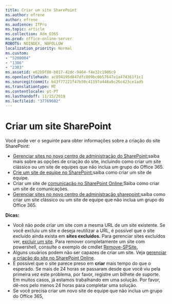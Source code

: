 ```yaml
---
title: Criar um site SharePoint
ms.author: efrene
author: efrene
ms.audience: ITPro
ms.topic: article
ms.collection: Adm_O365
ms.prod: office-online-server
ROBOTS: NOINDEX, NOFOLLOW
localization_priority: Normal
ms.custom:
- "5200004"
- "1386"
- "2303"
ms.assetid: e62b9f80-b017-42dc-9464-f4e32c19d6c9
ms.openlocfilehash: ac894195d847dfc009bc0b57647e1a474361f1c1
ms.sourcegitcommit: b43f77221f47b50c41197a448a9c26c423ce1ad5
ms.translationtype: MT
ms.contentlocale: pt-PT
ms.lasthandoff: 11/15/2019
ms.locfileid: "37769602"
---
```

# <a name="create-a-sharepoint-site"></a>Criar um site SharePoint

Você pode ver o seguinte para obter informações sobre a criação do site SharePoint:
- [Gerenciar sites no novo centro de administração do SharePoint:](https://docs.microsoft.com/sharepoint/manage-site-creation)saiba mais sobre as opções de criação do site, incluindo como criar um site clássico ou um site de equipes que não inclua um grupo do Office 365.
- [Crie um site de equipe no SharePoint:](https://support.office.com/article/create-a-team-site-in-sharepoint-ef10c1e7-15f3-42a3-98aa-b5972711777d)saiba como criar um site de equipe.
- Criar um site de [comunicação no SharePoint Online:](https://support.office.com/article/7fb44b20-a72f-4d2c-9173-fc8f59ba50eb)Saiba como criar um site de comunicações.
- [Gerenciar sites no novo centro de administração sharepoint:](https://docs.microsoft.com/sharepoint/manage-sites-in-new-admin-center#create-a-site)saiba como criar um site clássico ou um site de equipe que não inclua um grupo do Office 365.


  
**Dicas:**
- Você não pode criar um site com a mesma URL de um site existente. Se você excluiu um site e deseja reutilizar a URL, é possível que o site excluído ainda exista em **sites excluídos.** Para gerenciar sites excluídos ver, [excluir um site](https://docs.microsoft.com/sharepoint/manage-sites-in-new-admin-center#delete-a-site). Para remover completamente um site com powershell, consulte o exemplo de cmdlet [Remove-SPSite.](https://docs.microsoft.com/sharepoint/manage-sites-in-new-admin-center#delete-a-site)
- Alguns usuários podem não ser capazes de criar um site. Veja [gerenciar a criação do site no SharePoint Online](https://docs.microsoft.com/sharepoint/manage-site-creation).
- É possível que o site parece preso em **criar** mais tempo do que o esperado. Se mais de 24 horas se passaram desde que você viu pela primeira vez este problema, por favor, registre um bilhete de suporte. Em muitos casos, já estamos trabalhando em uma solução. Por favor, dê-nos pelo menos 24 horas para completar uma solução.
- Se você precisa criar um novo site de equipe que não inclua um grupo do Office 365, 


